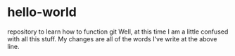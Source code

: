 # hello-world
repository to learn how to function git
Well, at this time I am a little confused with all this stuff.
My changes are all of the words I've write at the above line.
